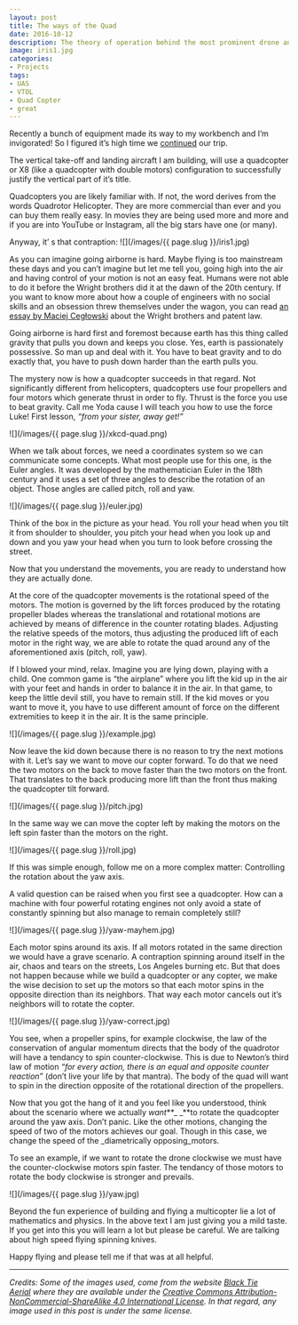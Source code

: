 ```yaml
---
layout: post
title: The ways of the Quad
date: 2016-10-12
description: The theory of operation behind the most prominent drone and how to choose yours.
image: iris1.jpg
categories:
- Projects
tags:
- UAS
- VTOL
- Quad Copter
- great
---
```


Recently a bunch of equipment made its way to my workbench and I’m invigorated! So I figured it’s high time we [continued](/aircraft-design-the-nasa-way) our trip.

The vertical take-off and landing aircraft I am building, will use a quadcopter or X8 (like a quadcopter with double motors) configuration to successfully justify the vertical part of it’s title.

<!--more-->
Quadcopters you are likely familiar with. If not, the word derives from the words Quadrotor Helicopter. They are more commercial than ever and you can buy them really easy. In movies they are being used more and more and if you are into YouTube or Instagram, all the big stars have one (or many).

Anyway, it’ s that contraption:
![](/images/{{ page.slug }}/iris1.jpg)

As you can imagine going airborne is hard. Maybe flying is too mainstream these days and you can’t imagine but let me tell you, going high into the air and having control of your motion is not an easy feat. Humans were not able to do it before the Wright brothers did it at the dawn of the 20th century. If you want to know more about how a couple of engineers with no social skills and an obsession threw themselves under the wagon, you can read [an essay by Maciej Cegłowski](https:///idlewords.com/2003/12/100_years_of_turbulence.htm) about the Wright brothers and patent law.

Going airborne is hard first and foremost because earth has this thing called gravity that pulls you down and keeps you close. Yes, earth is passionately possessive. So man up and deal with it. You have to beat gravity and to do exactly that, you have to push down harder than the earth pulls you.

The mystery now is how a quadcopter succeeds in that regard. Not significantly different from helicopters, quadcopters use four propellers and four motors which generate thrust in order to fly. Thrust is the force you use to beat gravity. Call me Yoda cause I will teach you how to use the force Luke! First lesson, _“from your sister, away get!”_

![](/images/{{ page.slug }}/xkcd-quad.png)

When we talk about forces, we need a coordinates system so we can communicate some concepts. What most people use for this one, is the Euler angles. It was developed by the mathematician Euler in the 18th century and it uses a set of three angles to describe the rotation of an object. Those angles are called pitch, roll and yaw.

![](/images/{{ page.slug }}/euler.jpg)

Think of the box in the picture as your head. You roll your head when you tilt it from shoulder to shoulder, you pitch your head when you look up and down and you yaw your head when you turn to look before crossing the street.

Now that you understand the movements, you are ready to understand how they are actually done.

At the core of the quadcopter movements is the rotational speed of the motors. The motion is governed by the lift forces produced by the rotating propeller blades whereas the translational and rotational motions are achieved by means of difference in the counter rotating blades. Adjusting the relative speeds of the motors, thus adjusting the produced lift of each motor in the right way, we are able to rotate the quad around any of the aforementioned axis (pitch, roll, yaw).

If I blowed your mind, relax. Imagine you are lying down, playing with a child. One common game is “the airplane” where you lift the kid up in the air with your feet and hands in order to balance it in the air. In that game, to keep the little devil still, you have to remain still. If the kid moves or you want to move it, you have to use different amount of force on the different extremities to keep it in the air. It is the same principle.

![](/images/{{ page.slug }}/example.jpg)

Now leave the kid down because there is no reason to try the next motions with it. Let’s say we want to move our copter forward. To do that we need the two motors on the back to move faster than the two motors on the front. That translates to the back producing more lift than the front thus making the quadcopter tilt forward.

![](/images/{{ page.slug }}/pitch.jpg)

In the same way we can move the copter left by making the motors on the left spin faster than the motors on the right.

![](/images/{{ page.slug }}/roll.jpg)

If this was simple enough, follow me on a more complex matter: Controlling the rotation about the yaw axis.

A valid question can be raised when you first see a quadcopter. How can a machine with four powerful rotating engines not only avoid a state of constantly spinning but also manage to remain completely still?

![](/images/{{ page.slug }}/yaw-mayhem.jpg)

Each motor spins around its axis. If all motors rotated in the same direction we would have a grave scenario. A contraption spinning around itself in the air, chaos and tears on the streets, Los Angeles burning etc. But that does not happen because while we build a quadcopter or any copter, we make the wise decision to set up the motors so that each motor spins in the opposite direction than its neighbors. That way each motor cancels out it’s neighbors will to rotate the copter.

![](/images/{{ page.slug }}/yaw-correct.jpg)

You see, when a propeller spins, for example clockwise, the law of the conservation of angular momentum directs that the body of the quadrotor will have a tendancy to spin counter-clockwise. This is due to Newton’s third law of motion _“for every action, there is an equal and opposite counter reaction”_ (don’t live your life by that mantra). The body of the quad will want to spin in the direction opposite of the rotational direction of the propellers.

Now that you got the hang of it and you feel like you understood, think about the scenario where we actually _want_**_ _**to rotate the quadcopter around the yaw axis. Don’t panic. Like the other motions, changing the speed of two of the motors achieves our goal. Though in this case, we change the speed of the _diametrically opposing_motors.

To see an example, if we want to rotate the drone clockwise we must have the counter-clockwise motors spin faster. The tendancy of those motors to rotate the body clockwise is stronger and prevails.

![](/images/{{ page.slug }}/yaw.jpg)

Beyond the fun experience of building and flying a multicopter lie a lot of mathematics and physics. In the above text I am just giving you a mild taste. If you get into this you will learn a lot but please be careful. We are talking about high speed flying spinning knives.

Happy flying and please tell me if that was at all helpful.

* * *

_Credits: Some of the images used, come from the website _[_Black Tie Aerial_](https:///blacktieaerial.com/creative-commons-licenced-multirotor-images/)_ where they are available under the _[_Creative Commons Attribution-NonCommercial-ShareAlike 4.0 International License_](https:///creativecommons.org/licenses/by-nc-sa/4.0/)_. In that regard, any image used in this post is under the same license._
